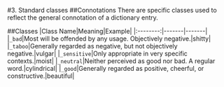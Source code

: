 #3. Standard classes
##Connotations
There are specific classes used to reflect the general connotation of a dictionary entry.

##Classes
|Class Name|Meaning|Example|
|:--------:|-------|-------|
|`_bad`|Most will be offended by any usage. Objectively negative.|shitty|
|`_taboo`|Generally regarded as negative, but not objectively negative.|vulgar|
|`_sensitive`|Only appropriate in very specific contexts.|moist|
|`_neutral`|Neither perceived as good nor bad. A regular word.|cylindrical|
|`_good`|Generally regarded as positive, cheerful, or constructive.|beautiful|
